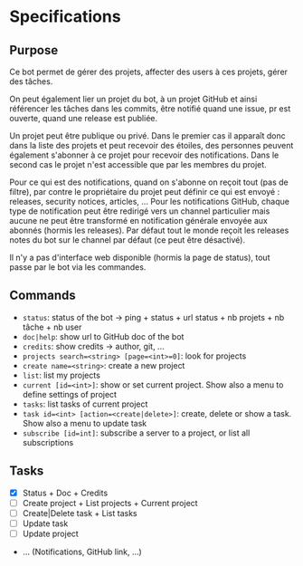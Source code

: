 # Specifications

## Purpose

Ce bot permet de gérer des projets, affecter des users à ces projets, gérer des tâches.

On peut également lier un projet du bot, à un projet GitHub et ainsi référencer les tâches dans les commits, être
notifié quand une issue, pr est ouverte, quand une release est publiée.

Un projet peut être publique ou privé. Dans le premier cas il apparaît donc dans la liste des projets et peut recevoir
des étoiles, des personnes peuvent également s'abonner à ce projet pour recevoir des notifications. Dans le second cas
le projet n'est accessible que par les membres du projet.

Pour ce qui est des notifications, quand on s'abonne on reçoit tout (pas de filtre), par contre le propriétaire du
projet peut définir ce qui est envoyé : releases, security notices, articles, ... Pour les notifications GitHub, chaque
type de notification peut être redirigé vers un channel particulier mais aucune ne peut être transformé en notification
générale envoyée aux abonnés (hormis les releases). Par défaut tout le monde reçoit les releases notes du bot sur le
channel par défaut (ce peut être désactivé).

Il n'y a pas d'interface web disponible (hormis la page de status), tout passe par le bot via les commandes.

## Commands

- `status`: status of the bot -> ping + status + url status + nb projets + nb tâche + nb user
- `doc|help`: show url to GitHub doc of the bot
- `credits`: show credits -> author, git, ...
- `projects search=<string> [page=<int>=0]`: look for projects
- `create name=<string>`: create a new project
- `list`: list my projects
- `current [id=<int>]`: show or set current project. Show also a menu to define settings of project
- `tasks`: list tasks of current project
- `task id=<int> [action=<create|delete>]`: create, delete or show a task. Show also a menu to update task
- `subscribe [id=int]`: subscribe a server to a project, or list all subscriptions

## Tasks

- [x] Status + Doc + Credits
- [ ] Create project + List projects + Current project
- [ ] Create|Delete task + List tasks
- [ ] Update task
- [ ] Update project
- ... (Notifications, GitHub link, ...)
